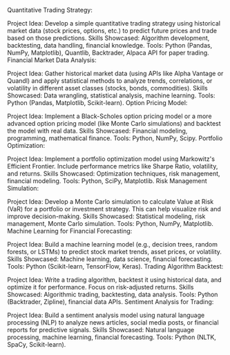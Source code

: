 Quantitative Trading Strategy:

Project Idea: Develop a simple quantitative trading strategy using historical market data (stock prices, options, etc.) to predict future prices and trade based on those predictions.
Skills Showcased: Algorithm development, backtesting, data handling, financial knowledge.
Tools: Python (Pandas, NumPy, Matplotlib), Quantlib, Backtrader, Alpaca API for paper trading.
Financial Market Data Analysis:

Project Idea: Gather historical market data (using APIs like Alpha Vantage or Quandl) and apply statistical methods to analyze trends, correlations, or volatility in different asset classes (stocks, bonds, commodities).
Skills Showcased: Data wrangling, statistical analysis, machine learning.
Tools: Python (Pandas, Matplotlib, Scikit-learn).
Option Pricing Model:

Project Idea: Implement a Black-Scholes option pricing model or a more advanced option pricing model (like Monte Carlo simulations) and backtest the model with real data.
Skills Showcased: Financial modeling, programming, mathematical finance.
Tools: Python, NumPy, Scipy.
Portfolio Optimization:

Project Idea: Implement a portfolio optimization model using Markowitz's Efficient Frontier. Include performance metrics like Sharpe Ratio, volatility, and returns.
Skills Showcased: Optimization techniques, risk management, financial modeling.
Tools: Python, SciPy, Matplotlib.
Risk Management Simulation:

Project Idea: Develop a Monte Carlo simulation to calculate Value at Risk (VaR) for a portfolio or investment strategy. This can help visualize risk and improve decision-making.
Skills Showcased: Statistical modeling, risk management, Monte Carlo simulation.
Tools: Python, NumPy, Matplotlib.
Machine Learning for Financial Forecasting:

Project Idea: Build a machine learning model (e.g., decision trees, random forests, or LSTMs) to predict stock market trends, asset prices, or volatility.
Skills Showcased: Machine learning, data science, financial forecasting.
Tools: Python (Scikit-learn, TensorFlow, Keras).
Trading Algorithm Backtest:

Project Idea: Write a trading algorithm, backtest it using historical data, and optimize it for performance. Focus on risk-adjusted returns.
Skills Showcased: Algorithmic trading, backtesting, data analysis.
Tools: Python (Backtrader, Zipline), financial data APIs.
Sentiment Analysis for Trading:

Project Idea: Build a sentiment analysis model using natural language processing (NLP) to analyze news articles, social media posts, or financial reports for predictive signals.
Skills Showcased: Natural language processing, machine learning, financial forecasting.
Tools: Python (NLTK, SpaCy, Scikit-learn).
